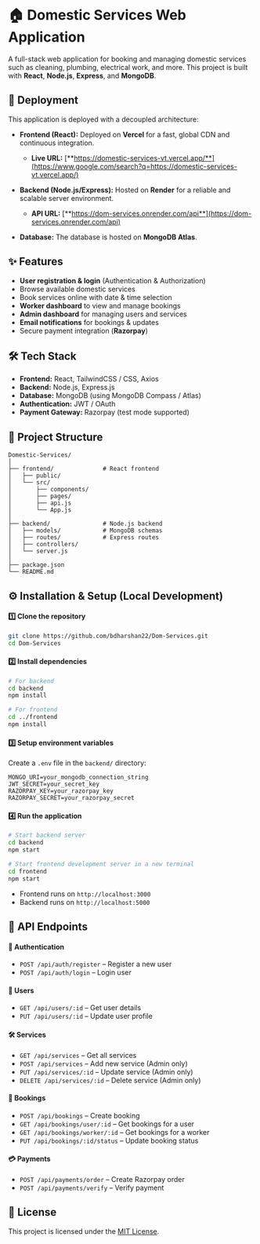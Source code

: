 

# 🏠 Domestic Services Web Application

A full-stack web application for booking and managing domestic services such as cleaning, plumbing, electrical work, and more.
This project is built with **React**, **Node.js**, **Express**, and **MongoDB**.

## 🚀 Deployment

This application is deployed with a decoupled architecture:

  * **Frontend (React):** Deployed on **Vercel** for a fast, global CDN and continuous integration.

      * **Live URL:** [**https://domestic-services-vt.vercel.app/**](https://www.google.com/search?q=https://domestic-services-vt.vercel.app/)

  * **Backend (Node.js/Express):** Hosted on **Render** for a reliable and scalable server environment.

      * **API URL:** [**https://dom-services.onrender.com/api**](https://dom-services.onrender.com/api)

  * **Database:** The database is hosted on **MongoDB Atlas**.

## ✨ Features

  * **User registration & login** (Authentication & Authorization)
  * Browse available domestic services
  * Book services online with date & time selection
  * **Worker dashboard** to view and manage bookings
  * **Admin dashboard** for managing users and services
  * **Email notifications** for bookings & updates
  * Secure payment integration (**Razorpay**)

## 🛠️ Tech Stack

  * **Frontend:** React, TailwindCSS / CSS, Axios
  * **Backend:** Node.js, Express.js
  * **Database:** MongoDB (using MongoDB Compass / Atlas)
  * **Authentication:** JWT / OAuth
  * **Payment Gateway:** Razorpay (test mode supported)

## 📂 Project Structure

```
Domestic-Services/
│
├── frontend/              # React frontend
│   ├── public/
│   └── src/
│       ├── components/
│       ├── pages/
│       ├── api.js
│       └── App.js
│
├── backend/               # Node.js backend
│   ├── models/            # MongoDB schemas
│   ├── routes/            # Express routes
│   ├── controllers/
│   └── server.js
│
├── package.json
└── README.md
```

## ⚙️ Installation & Setup (Local Development)

#### 1️⃣ Clone the repository

```bash
git clone https://github.com/bdharshan22/Dom-Services.git
cd Dom-Services
```

#### 2️⃣ Install dependencies

```bash
# For backend
cd backend
npm install

# For frontend
cd ../frontend
npm install
```

#### 3️⃣ Setup environment variables

Create a `.env` file in the `backend/` directory:

```env
MONGO_URI=your_mongodb_connection_string
JWT_SECRET=your_secret_key
RAZORPAY_KEY=your_razorpay_key
RAZORPAY_SECRET=your_razorpay_secret
```

#### 4️⃣ Run the application

```bash
# Start backend server
cd backend
npm start

# Start frontend development server in a new terminal
cd frontend
npm start
```

  * Frontend runs on `http://localhost:3000`
  * Backend runs on `http://localhost:5000`

## 📡 API Endpoints

#### 🔑 Authentication

  * `POST /api/auth/register` – Register a new user
  * `POST /api/auth/login` – Login user

#### 👤 Users

  * `GET /api/users/:id` – Get user details
  * `PUT /api/users/:id` – Update user profile

#### 🛠️ Services

  * `GET /api/services` – Get all services
  * `POST /api/services` – Add new service (Admin only)
  * `PUT /api/services/:id` – Update service (Admin only)
  * `DELETE /api/services/:id` – Delete service (Admin only)

#### 📅 Bookings

  * `POST /api/bookings` – Create booking
  * `GET /api/bookings/user/:id` – Get bookings for a user
  * `GET /api/bookings/worker/:id` – Get bookings for a worker
  * `PUT /api/bookings/:id/status` – Update booking status

#### 💳 Payments

  * `POST /api/payments/order` – Create Razorpay order
  * `POST /api/payments/verify` – Verify payment

## 📜 License

This project is licensed under the [MIT License](https://www.google.com/search?q=LICENSE).
